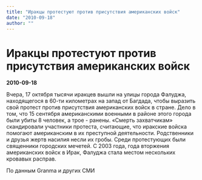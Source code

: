 ```yaml
---
title: "Иракцы протестуют против присутствия американских войск"
date: "2010-09-18"
author: ""
---
```


# Иракцы протестуют против присутствия американских войск

**2010-09-18** 

Вчера, 17 октября тысячи иракцев вышли на улицы города Фалуджа, находящегося в 60-ти километрах на запад от Багдада, чтобы выразить свой протест против присутствия американских войск в стране. Дело в том, что 15 сентября американскими военными в районе этого города были убиты 8 человек, а трое - ранены. «Смерть захватчикам» скандировали участники протеста, считающие, что иракские войска помогают американским в их преступной деятельности. Родственники и друзья жертв насилия несли их гробы. Среди протестующих были священники городских мечетей. С 2003 года, года вторжения американских войск в Ирак, Фалуджа стала местом нескольких кровавых расправ.

По данным Granma и других СМИ